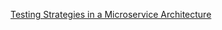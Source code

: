 [Testing Strategies in a Microservice Architecture](https://martinfowler.com/articles/microservice-testing/)
